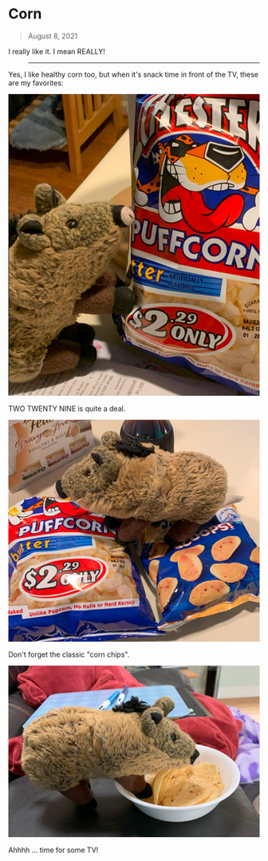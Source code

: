 # Corn

> August 8, 2021

I really like it. I mean REALLY!

> ---

Yes, I like healthy corn too, but when it's snack time in front of the TV, these are my favorites:

![](corn1.jpg)

TWO TWENTY NINE is quite a deal.

![](corn3.jpg)

Don't forget the classic "corn chips".

![](corn2.jpg)

Ahhhh ... time for some TV!
